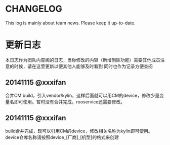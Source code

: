 CHANGELOG
=========
This log is mainly about team news. Please keep it up-to-date.

更新日志
=========
本日志作为团队内查阅的日志，当你修改的内容（新增删除功能）需要其他成员注意的时候，请在这里更新以便其他人能够及时看到
同时也作为记录方便查阅

20141115 @xxxifan
---------------------
合并CM build，引入vendor/kylin，这样后面就可以用CM的device，修改少量变量名即可使用。暂时没有合并完成，rooservice还需要修改。

20141115 @xxxifan
---------------------
build合并完成，现可以引用CM的device，修改相关名称为kylin即可使用。device仓库名称请按照device_[厂商]_[机型]的格式来创建
